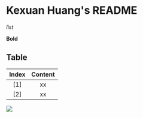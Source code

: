 # Kexuan Huang's README

*list*

**Bold**

## Table

| Index |         Content        |
|:-----:|:----------------------:|
|  [1]  |           xx           |
|  [2]  |           xx           |

![](https://z3.ax1x.com/2021/10/10/5EWVbR.png)
